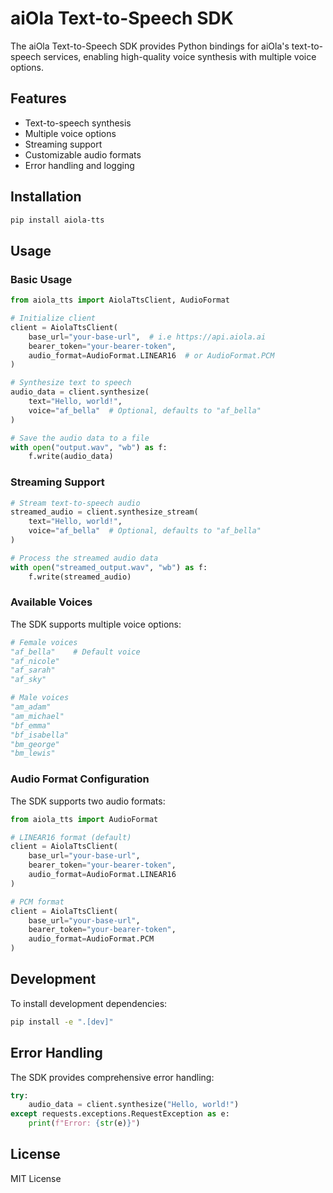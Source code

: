 # aiOla Text-to-Speech SDK

The aiOla Text-to-Speech SDK provides Python bindings for aiOla's text-to-speech services, enabling high-quality voice synthesis with multiple voice options.

## Features

- Text-to-speech synthesis
- Multiple voice options
- Streaming support
- Customizable audio formats
- Error handling and logging

## Installation

```bash
pip install aiola-tts
```

## Usage

### Basic Usage

```python
from aiola_tts import AiolaTtsClient, AudioFormat

# Initialize client
client = AiolaTtsClient(
    base_url="your-base-url",  # i.e https://api.aiola.ai
    bearer_token="your-bearer-token",
    audio_format=AudioFormat.LINEAR16  # or AudioFormat.PCM
)

# Synthesize text to speech
audio_data = client.synthesize(
    text="Hello, world!",
    voice="af_bella"  # Optional, defaults to "af_bella"
)

# Save the audio data to a file
with open("output.wav", "wb") as f:
    f.write(audio_data)
```

### Streaming Support

```python
# Stream text-to-speech audio
streamed_audio = client.synthesize_stream(
    text="Hello, world!",
    voice="af_bella"  # Optional, defaults to "af_bella"
)

# Process the streamed audio data
with open("streamed_output.wav", "wb") as f:
    f.write(streamed_audio)
```

### Available Voices

The SDK supports multiple voice options:

```python
# Female voices
"af_bella"    # Default voice
"af_nicole"
"af_sarah"
"af_sky"

# Male voices
"am_adam"
"am_michael"
"bf_emma"
"bf_isabella"
"bm_george"
"bm_lewis"
```

### Audio Format Configuration

The SDK supports two audio formats:

```python
from aiola_tts import AudioFormat

# LINEAR16 format (default)
client = AiolaTtsClient(
    base_url="your-base-url",
    bearer_token="your-bearer-token",
    audio_format=AudioFormat.LINEAR16
)

# PCM format
client = AiolaTtsClient(
    base_url="your-base-url",
    bearer_token="your-bearer-token",
    audio_format=AudioFormat.PCM
)
```

## Development

To install development dependencies:

```bash
pip install -e ".[dev]"
```

## Error Handling

The SDK provides comprehensive error handling:

```python
try:
    audio_data = client.synthesize("Hello, world!")
except requests.exceptions.RequestException as e:
    print(f"Error: {str(e)}")
```

## License

MIT License
